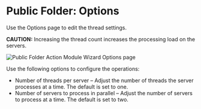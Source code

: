 # Public Folder: Options

Use the Options page to edit the thread settings.

**CAUTION:** Increasing the thread count increases the processing load on the servers.

![Public Folder Action Module Wizard Options page](/img/product_docs/accessanalyzer/11.6/admin/action/publicfolder/options.webp)

Use the following options to configure the operations:

- Number of threads per server – Adjust the number of threads the server processes at a time. The
  default is set to one.
- Number of servers to process in parallel – Adjust the number of servers to process at a time. The
  default is set to two.
